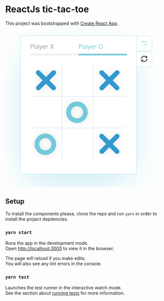 # ReactJs tic-tac-toe
This project was bootstrapped with [Create React App](https://github.com/facebook/create-react-app).
![tic-tac-toe board](./board.png "Board")

## Setup

To install the components please, clone the repo and run `yarn` in order to install the project depdencies.

### `yarn start`

Runs the app in the development mode.<br>
Open [http://localhost:3000](http://localhost:3000) to view it in the browser.

The page will reload if you make edits.<br>
You will also see any lint errors in the console.

### `yarn test`

Launches the test runner in the interactive watch mode.<br>
See the section about [running tests](https://facebook.github.io/create-react-app/docs/running-tests) for more information.

